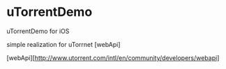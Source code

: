 uTorrentDemo
============

uTorrentDemo for iOS

simple realization for uTorrnet [webApi]

[webApi][http://www.utorrent.com/intl/en/community/developers/webapi]
